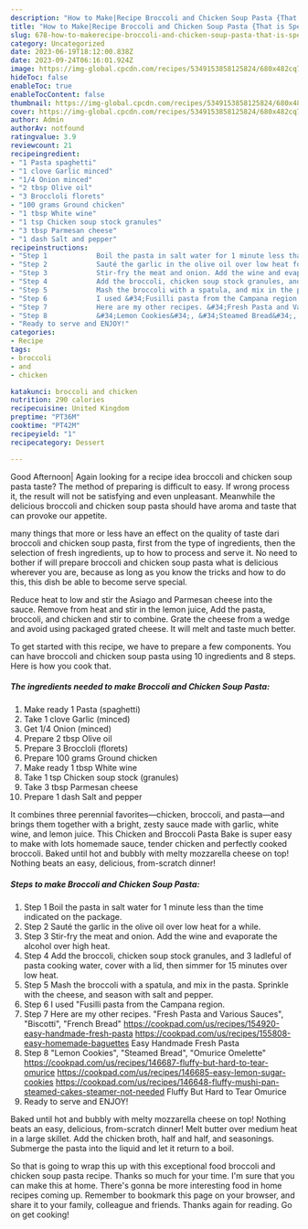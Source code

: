 ```yaml
---
description: "How to Make|Recipe Broccoli and Chicken Soup Pasta {That is Special"
title: "How to Make|Recipe Broccoli and Chicken Soup Pasta {That is Special"
slug: 678-how-to-makerecipe-broccoli-and-chicken-soup-pasta-that-is-special
category: Uncategorized
date: 2023-06-19T18:12:00.838Z
date: 2023-09-24T06:16:01.924Z
image: https://img-global.cpcdn.com/recipes/5349153858125824/680x482cq70/broccoli-and-chicken-soup-pasta-recipe-main-photo.jpg
hideToc: false
enableToc: true
enableTocContent: false
thumbnail: https://img-global.cpcdn.com/recipes/5349153858125824/680x482cq70/broccoli-and-chicken-soup-pasta-recipe-main-photo.jpg
cover: https://img-global.cpcdn.com/recipes/5349153858125824/680x482cq70/broccoli-and-chicken-soup-pasta-recipe-main-photo.jpg
author: Admin
authorAv: notfound
ratingvalue: 3.9
reviewcount: 21
recipeingredient:
- "1 Pasta spaghetti"
- "1 clove Garlic minced"
- "1/4 Onion minced"
- "2 tbsp Olive oil"
- "3 Broccloli florets"
- "100 grams Ground chicken"
- "1 tbsp White wine"
- "1 tsp Chicken soup stock granules"
- "3 tbsp Parmesan cheese"
- "1 dash Salt and pepper"
recipeinstructions:
- "Step 1            Boil the pasta in salt water for 1 minute less than the time indicated on the package."
- "Step 2            Sauté the garlic in the olive oil over low heat for a while."
- "Step 3            Stir-fry the meat and onion. Add the wine and evaporate the alcohol over high heat."
- "Step 4            Add the broccoli, chicken soup stock granules, and 3 ladleful of pasta cooking water, cover with a lid, then simmer for 15 minutes over low heat."
- "Step 5            Mash the broccoli with a spatula, and mix in the pasta. Sprinkle with the cheese, and season with salt and pepper."
- "Step 6            I used &#34;Fusilli pasta from the Campana region."
- "Step 7            Here are my other recipes. &#34;Fresh Pasta and Various Sauces&#34;, &#34;Biscotti&#34;, &#34;French Bread&#34;  https://cookpad.com/us/recipes/154920-easy-handmade-fresh-pasta https://cookpad.com/us/recipes/155808-easy-homemade-baguettes                                             Easy Handmade Fresh Pasta"
- "Step 8            &#34;Lemon Cookies&#34;, &#34;Steamed Bread&#34;, &#34;Omurice Omelette&#34;  https://cookpad.com/us/recipes/146687-fluffy-but-hard-to-tear-omurice https://cookpad.com/us/recipes/146685-easy-lemon-sugar-cookies https://cookpad.com/us/recipes/146648-fluffy-mushi-pan-steamed-cakes-steamer-not-needed                                             Fluffy But Hard to Tear Omurice"
- "Ready to serve and ENJOY!"
categories:
- Recipe
tags:
- broccoli
- and
- chicken

katakunci: broccoli and chicken 
nutrition: 290 calories
recipecuisine: United Kingdom
preptime: "PT36M"
cooktime: "PT42M"
recipeyield: "1"
recipecategory: Dessert

---
```



Good Afternoon| Again looking for a recipe idea broccoli and chicken soup pasta taste? The method of preparing is difficult to easy. If wrong process it, the result will not be satisfying and even unpleasant. Meanwhile the delicious broccoli and chicken soup pasta should have aroma and taste that can provoke our appetite.






many things that more or less have an effect on the quality of taste dari broccoli and chicken soup pasta, first from the type of ingredients, then the selection of fresh ingredients, up to how to process and serve it. No need to bother if will prepare broccoli and chicken soup pasta what is delicious wherever you are, because as long as you know the tricks and how to do this, this dish be able to become serve special.


Reduce heat to low and stir the Asiago and Parmesan cheese into the sauce. Remove from heat and stir in the lemon juice, Add the pasta, broccoli, and chicken and stir to combine. Grate the cheese from a wedge and avoid using packaged grated cheese. It will melt and taste much better.


To get started with this recipe, we have to prepare a few components. You can have broccoli and chicken soup pasta using 10 ingredients and 8 steps. Here is how you cook that.

<!--inarticleads1-->

##### The ingredients needed to make Broccoli and Chicken Soup Pasta:

1. Make ready 1 Pasta (spaghetti)
1. Take 1 clove Garlic (minced)
1. Get 1/4 Onion (minced)
1. Prepare 2 tbsp Olive oil
1. Prepare 3 Broccloli (florets)
1. Prepare 100 grams Ground chicken
1. Make ready 1 tbsp White wine
1. Take 1 tsp Chicken soup stock (granules)
1. Take 3 tbsp Parmesan cheese
1. Prepare 1 dash Salt and pepper


It combines three perennial favorites—chicken, broccoli, and pasta—and brings them together with a bright, zesty sauce made with garlic, white wine, and lemon juice. This Chicken and Broccoli Pasta Bake is super easy to make with lots homemade sauce, tender chicken and perfectly cooked broccoli. Baked until hot and bubbly with melty mozzarella cheese on top! Nothing beats an easy, delicious, from-scratch dinner! 

<!--inarticleads2-->

##### Steps to make Broccoli and Chicken Soup Pasta:

1. Step 1            Boil the pasta in salt water for 1 minute less than the time indicated on the package.
1. Step 2            Sauté the garlic in the olive oil over low heat for a while.
1. Step 3            Stir-fry the meat and onion. Add the wine and evaporate the alcohol over high heat.
1. Step 4            Add the broccoli, chicken soup stock granules, and 3 ladleful of pasta cooking water, cover with a lid, then simmer for 15 minutes over low heat.
1. Step 5            Mash the broccoli with a spatula, and mix in the pasta. Sprinkle with the cheese, and season with salt and pepper.
1. Step 6            I used &#34;Fusilli pasta from the Campana region.
1. Step 7            Here are my other recipes. &#34;Fresh Pasta and Various Sauces&#34;, &#34;Biscotti&#34;, &#34;French Bread&#34;  https://cookpad.com/us/recipes/154920-easy-handmade-fresh-pasta https://cookpad.com/us/recipes/155808-easy-homemade-baguettes                                             Easy Handmade Fresh Pasta
1. Step 8            &#34;Lemon Cookies&#34;, &#34;Steamed Bread&#34;, &#34;Omurice Omelette&#34;  https://cookpad.com/us/recipes/146687-fluffy-but-hard-to-tear-omurice https://cookpad.com/us/recipes/146685-easy-lemon-sugar-cookies https://cookpad.com/us/recipes/146648-fluffy-mushi-pan-steamed-cakes-steamer-not-needed                                             Fluffy But Hard to Tear Omurice
1. Ready to serve and ENJOY!

Baked until hot and bubbly with melty mozzarella cheese on top! Nothing beats an easy, delicious, from-scratch dinner! Melt butter over medium heat in a large skillet. Add the chicken broth, half and half, and seasonings. Submerge the pasta into the liquid and let it return to a boil. 

So that is going to wrap this up with this exceptional food broccoli and chicken soup pasta recipe. Thanks so much for your time. I'm sure that you can make this at home. There's gonna be more interesting food in home recipes coming up. Remember to bookmark this page on your browser, and share it to your family, colleague and friends. Thanks again for reading. Go on get cooking!
